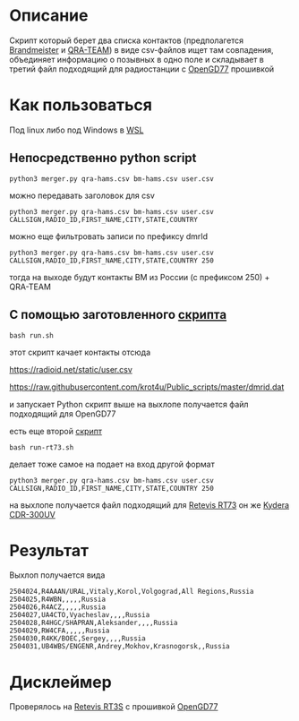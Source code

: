 # Описание

Скрипт который берет два списка контактов (предполагется [Brandmeister](https://brandmeister.network) и [QRA-TEAM](https://qra-team.ru)) в виде csv-файлов ищет там совпадения, объединяет информацию о позывных в одно поле и складывает в третий файл подходящий для радиостанции с [OpenGD77](https://www.opengd77.com/) прошивкой

# Как пользоваться

Под linux либо под Windows в [WSL](https://learn.microsoft.com/ru-ru/windows/wsl/install)

## Непосредственно python script

```
python3 merger.py qra-hams.csv bm-hams.csv user.csv
```

можно передавать заголовок для csv

```
python3 merger.py qra-hams.csv bm-hams.csv user.csv CALLSIGN,RADIO_ID,FIRST_NAME,CITY,STATE,COUNTRY
```

можно еще фильтровать записи по префиксу dmrId

```
python3 merger.py qra-hams.csv bm-hams.csv user.csv CALLSIGN,RADIO_ID,FIRST_NAME,CITY,STATE,COUNTRY 250
```

тогда на выходе будут контакты BM из России (с префиксом 250) + QRA-TEAM

## С помощью заготовленного [скрипта](run.sh)

```
bash run.sh
```

этот скрипт качает контакты отсюда

https://radioid.net/static/user.csv

https://raw.githubusercontent.com/krot4u/Public_scripts/master/dmrid.dat

и запускает Python скрипт выше на выхлопе получается файл подходящий для OpenGD77

есть еще второй [скрипт](run-rt73.sh)

```
bash run-rt73.sh
```

делает тоже самое на подает на вход другой формат

```
python3 merger.py qra-hams.csv bm-hams.csv user.csv CALLSIGN,RADIO_ID,FIRST_NAME,CITY,STATE,COUNTRY 250
```

на выхлопе получается файл подходящий для [Retevis RT73](https://www.radioscanner.ru/forum/topic51444.html) он же [Kydera CDR-300UV](https://kydera.su/dmr-radiostancii/kydera-cdr-300uv-dmr-analog-radio)

# Результат

Выхлоп получается вида

```
2504024,R4AAAN/URAL,Vitaly,Korol,Volgograd,All Regions,Russia
2504025,R4WBN,,,,,Russia
2504026,R4ACZ,,,,,Russia
2504027,UA4CTO,Vyacheslav,,,,Russia
2504028,R4HGC/SHAPRAN,Aleksander,,,,Russia
2504029,RW4CFA,,,,,Russia
2504030,R4KK/BOEC,Sergey,,,,Russia
2504031,UB4WBS/ENGENR,Andrey,Mokhov,Krasnogorsk,,Russia
```

# Дисклеймер

Проверялось на [Retevis RT3S](https://www.ixbt.com/live/gadgets/cifroanalogovaya-dmr-radiostanciya-retevis-rt3s-s-gps-i-vozmozhnostyu-zapisi-peregovorov.html) с прошивкой [OpenGD77](https://www.opengd77.com/)